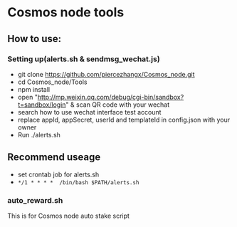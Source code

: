 # Cosmos node tools
## How to use:

### Setting up(alerts.sh & sendmsg_wechat.js)
* git clone https://github.com/piercezhangx/Cosmos_node.git
* cd Cosmos_node/Tools
* npm install
* open "http://mp.weixin.qq.com/debug/cgi-bin/sandbox?t=sandbox/login" & scan QR code with your wechat
* search how to use wechat interface test account
* replace appId, appSecret, userId and templateId in config.json with your owner
* Run ./alerts.sh

## Recommend useage
* set crontab job for alerts.sh
* `*/1 * * * *  /bin/bash $PATH/alerts.sh`

### auto_reward.sh
This is for Cosmos node auto stake script

